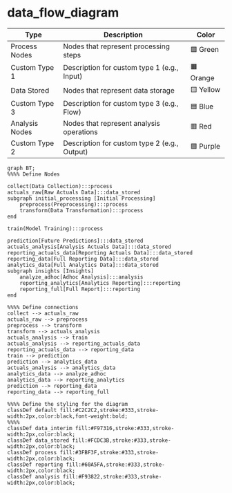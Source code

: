 # data_flow_diagram

| Type           | Description                                  | Color       |
|----------------|----------------------------------------------|-------------|
| Process Nodes  | Nodes that represent processing steps       | 🟩 Green     |
| Custom Type 1  | Description for custom type 1 (e.g., Input) | 🟧 Orange    |
| Data Stored    | Nodes that represent data storage           | 🟨 Yellow    |
| Custom Type 3  | Description for custom type 3 (e.g., Flow)  | 🟦 Blue      |
| Analysis Nodes | Nodes that represent analysis operations    | 🟥 Red       |
| Custom Type 2  | Description for custom type 2 (e.g., Output)| 🟪 Purple    |

```mermaid
graph BT;
%%%% Define Nodes

collect(Data Collection):::process
actuals_raw[Raw Actuals Data]:::data_stored
subgraph initial_processing [Initial Processing]
    preprocess(Preprocessing):::process
    transform(Data Transformation):::process
end

train(Model Training):::process

prediction[Future Predictions]:::data_stored
actuals_analysis[Analysis Actuals Data]:::data_stored
reporting_actuals_data[Reporting Actuals Data]:::data_stored
reporting_data[Full Reporting Data]:::data_stored
analytics_data[Full Analytics Data]:::data_stored
subgraph insights [Insights]
    analyze_adhoc[Adhoc Analysis]:::analysis
    reporting_analytics[Analytics Reporting]:::reporting
    reporting_full[Full Report]:::reporting
end

%%%% Define connections
collect --> actuals_raw
actuals_raw --> preprocess
preprocess --> transform
transform --> actuals_analysis
actuals_analysis --> train
actuals_analysis --> reporting_actuals_data
reporting_actuals_data --> reporting_data
train --> prediction
prediction --> analytics_data
actuals_analysis --> analytics_data
analytics_data --> analyze_adhoc
analytics_data --> reporting_analytics
prediction --> reporting_data
reporting_data --> reporting_full

%%%% Define the styling for the diagram
classDef default fill:#C2C2C2,stroke:#333,stroke-width:2px,color:black,font-weight:bold;
%%%%
classDef data_interim fill:#F97316,stroke:#333,stroke-width:2px,color:black;
classDef data_stored fill:#FCDC3B,stroke:#333,stroke-width:2px,color:black;
classDef process fill:#3FBF3F,stroke:#333,stroke-width:2px,color:black;
classDef reporting fill:#60A5FA,stroke:#333,stroke-width:2px,color:black;
classDef analysis fill:#F93822,stroke:#333,stroke-width:2px,color:black;
```
